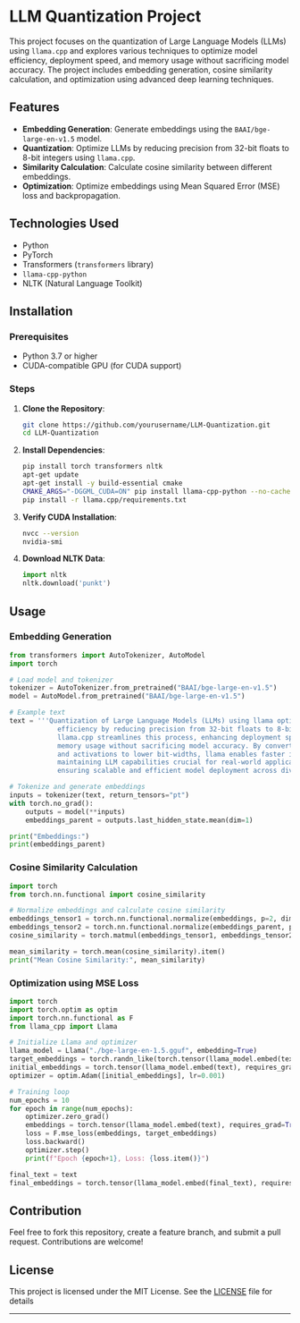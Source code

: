 # LLM Quantization Project

This project focuses on the quantization of Large Language Models (LLMs) using `llama.cpp` and explores various techniques to optimize model efficiency, deployment speed, and memory usage without sacrificing model accuracy. The project includes embedding generation, cosine similarity calculation, and optimization using advanced deep learning techniques.

## Features

- **Embedding Generation**: Generate embeddings using the `BAAI/bge-large-en-v1.5` model.
- **Quantization**: Optimize LLMs by reducing precision from 32-bit floats to 8-bit integers using `llama.cpp`.
- **Similarity Calculation**: Calculate cosine similarity between different embeddings.
- **Optimization**: Optimize embeddings using Mean Squared Error (MSE) loss and backpropagation.

## Technologies Used

- Python
- PyTorch
- Transformers (`transformers` library)
- `llama-cpp-python`
- NLTK (Natural Language Toolkit)

## Installation

### Prerequisites

- Python 3.7 or higher
- CUDA-compatible GPU (for CUDA support)

### Steps

1. **Clone the Repository**:

   ```bash
   git clone https://github.com/yourusername/LLM-Quantization.git
   cd LLM-Quantization
   ```

2. **Install Dependencies**:

   ```bash
   pip install torch transformers nltk
   apt-get update
   apt-get install -y build-essential cmake
   CMAKE_ARGS="-DGGML_CUDA=ON" pip install llama-cpp-python --no-cache-dir
   pip install -r llama.cpp/requirements.txt
   ```

3. **Verify CUDA Installation**:

   ```bash
   nvcc --version
   nvidia-smi
   ```

4. **Download NLTK Data**:
   ```python
   import nltk
   nltk.download('punkt')
   ```

## Usage

### Embedding Generation

```python
from transformers import AutoTokenizer, AutoModel
import torch

# Load model and tokenizer
tokenizer = AutoTokenizer.from_pretrained("BAAI/bge-large-en-v1.5")
model = AutoModel.from_pretrained("BAAI/bge-large-en-v1.5")

# Example text
text = '''Quantization of Large Language Models (LLMs) using llama optimizes model
            efficiency by reducing precision from 32-bit floats to 8-bit integers.
            llama.cpp streamlines this process, enhancing deployment speed and
            memory usage without sacrificing model accuracy. By converting weights
            and activations to lower bit-widths, llama enables faster inference while
            maintaining LLM capabilities crucial for real-world applications in NLP,
            ensuring scalable and efficient model deployment across diverse computing environments.'''

# Tokenize and generate embeddings
inputs = tokenizer(text, return_tensors="pt")
with torch.no_grad():
    outputs = model(**inputs)
    embeddings_parent = outputs.last_hidden_state.mean(dim=1)

print("Embeddings:")
print(embeddings_parent)
```

### Cosine Similarity Calculation

```python
import torch
from torch.nn.functional import cosine_similarity

# Normalize embeddings and calculate cosine similarity
embeddings_tensor1 = torch.nn.functional.normalize(embeddings, p=2, dim=-1)
embeddings_tensor2 = torch.nn.functional.normalize(embeddings_parent, p=2, dim=-1)
cosine_similarity = torch.matmul(embeddings_tensor1, embeddings_tensor2.T)

mean_similarity = torch.mean(cosine_similarity).item()
print("Mean Cosine Similarity:", mean_similarity)
```

### Optimization using MSE Loss

```python
import torch
import torch.optim as optim
import torch.nn.functional as F
from llama_cpp import Llama

# Initialize Llama and optimizer
llama_model = Llama("./bge-large-en-1.5.gguf", embedding=True)
target_embeddings = torch.randn_like(torch.tensor(llama_model.embed(text)))
initial_embeddings = torch.tensor(llama_model.embed(text), requires_grad=True)
optimizer = optim.Adam([initial_embeddings], lr=0.001)

# Training loop
num_epochs = 10
for epoch in range(num_epochs):
    optimizer.zero_grad()
    embeddings = torch.tensor(llama_model.embed(text), requires_grad=True)
    loss = F.mse_loss(embeddings, target_embeddings)
    loss.backward()
    optimizer.step()
    print(f"Epoch {epoch+1}, Loss: {loss.item()}")

final_text = text
final_embeddings = torch.tensor(llama_model.embed(final_text), requires_grad=True)
```

## Contribution

Feel free to fork this repository, create a feature branch, and submit a pull request. Contributions are welcome!

## License

This project is licensed under the MIT License. See the [LICENSE](LICENSE) file for details

---
